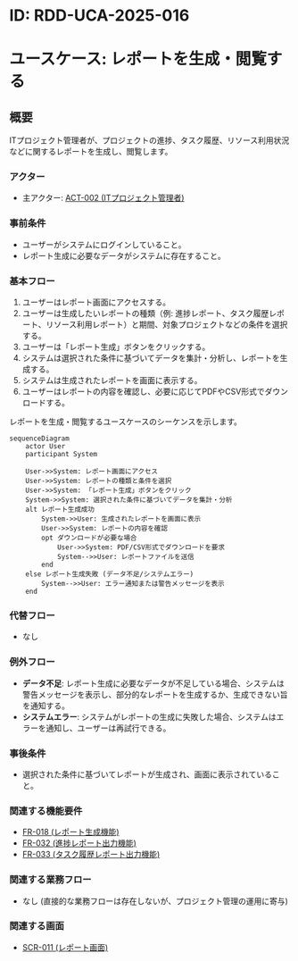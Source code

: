 # ID: RDD-UCA-2025-016

# ユースケース: レポートを生成・閲覧する

## 概要

ITプロジェクト管理者が、プロジェクトの進捗、タスク履歴、リソース利用状況などに関するレポートを生成し、閲覧します。

### アクター

- 主アクター:
  [ACT-002 (ITプロジェクト管理者)](../actors/act-002-it-project-manager.md)

### 事前条件

- ユーザーがシステムにログインしていること。
- レポート生成に必要なデータがシステムに存在すること。

### 基本フロー

1. ユーザーはレポート画面にアクセスする。
1. ユーザーは生成したいレポートの種類（例: 進捗レポート、タスク履歴レポート、リソース利用レポート）と期間、対象プロジェクトなどの条件を選択する。
1. ユーザーは「レポート生成」ボタンをクリックする。
1. システムは選択された条件に基づいてデータを集計・分析し、レポートを生成する。
1. システムは生成されたレポートを画面に表示する。
1. ユーザーはレポートの内容を確認し、必要に応じてPDFやCSV形式でダウンロードする。

レポートを生成・閲覧するユースケースのシーケンスを示します。

```mermaid
sequenceDiagram
    actor User
    participant System

    User->>System: レポート画面にアクセス
    User->>System: レポートの種類と条件を選択
    User->>System: 「レポート生成」ボタンをクリック
    System->>System: 選択された条件に基づいてデータを集計・分析
    alt レポート生成成功
        System->>User: 生成されたレポートを画面に表示
        User->>System: レポートの内容を確認
        opt ダウンロードが必要な場合
            User->>System: PDF/CSV形式でダウンロードを要求
            System-->>User: レポートファイルを送信
        end
    else レポート生成失敗 (データ不足/システムエラー)
        System-->>User: エラー通知または警告メッセージを表示
    end
```

### 代替フロー

- なし

### 例外フロー

- **データ不足**: レポート生成に必要なデータが不足している場合、システムは警告メッセージを表示し、部分的なレポートを生成するか、生成できない旨を通知する。
- **システムエラー**: システムがレポートの生成に失敗した場合、システムはエラーを通知し、ユーザーは再試行できる。

### 事後条件

- 選択された条件に基づいてレポートが生成され、画面に表示されていること。

### 関連する機能要件

- [FR-018 (レポート生成機能)](../functional-requirements/fr-018-resource-allocation-display-function.md)
- [FR-032 (進捗レポート出力機能)](../functional-requirements/fr-032-progress-report-function.md)
- [FR-033 (タスク履歴レポート出力機能)](../functional-requirements/fr-033-task-history-report-function.md)

### 関連する業務フロー

- なし (直接的な業務フローは存在しないが、プロジェクト管理の運用に寄与)

### 関連する画面

- [SCR-011 (レポート画面)](../screens/scr-011-report-screen.md)
